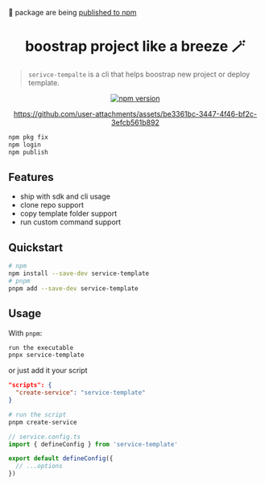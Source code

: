 🚧 package are being [published to npm](https://www.npmjs.com/package/service-template)


<h1 align="center">boostrap project like a breeze 🪄</h1>
<blockquote>
<p dir="auto"><code>serivce-tempalte</code> is a cli that helps boostrap new project or deploy template.</p>
</blockquote>

<p align="center">
<a href="https://npmjs.com/package/@stylistic/eslint-plugin-js"><img src="https://img.shields.io/npm/v/service-template?style=flat&colorA=1B3C4A&colorB=32A9C3" alt="npm version"></a>
</p>

<div align="center">

https://github.com/user-attachments/assets/be3361bc-3447-4f46-bf2c-3efcb561b892

</div>

```bash
npm pkg fix
npm login
npm publish
```

## Features

- ship with sdk and cli usage
- clone repo support
- copy template folder support
- run custom command support

## Quickstart


```bash
# npm
npm install --save-dev service-template
# pnpm
pnpm add --save-dev service-template
```

## Usage

With `pnpm`:

```bash
run the executable
pnpx service-template
```

or just add it your script

```json
"scripts": {
  "create-service": "service-template"
}
```

```bash
# run the script
pnpm create-service
```

```ts
// service.config.ts
import { defineConfig } from 'service-template'

export default defineConfig({
  // ...options
})
```
